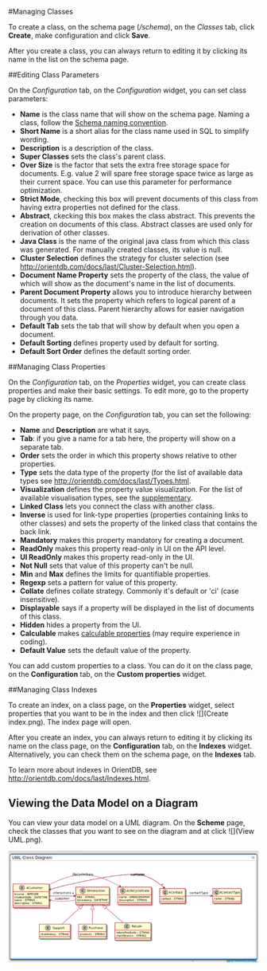 #Managing Classes

To create a class, on the schema page (*/schema*), on the *Classes* tab, click **Create**, make configuration and click **Save**.

After you create a class, you can always return to editing it by clicking its name in the list on the schema page.

##Editing Class Parameters

On the *Configuration* tab, on the *Configuration* widget, you can set class parameters:

* **Name** is the class name that will show on the schema page. Naming a class, follow the [Schema naming convention](https://github.com/OrienteerDW/Orienteer/wiki/Schema-naming-convention).
* **Short Name** is a short alias for the class name used in SQL to simplify wording.
* **Description** is a description of the class.
* **Super Classes** sets the class's parent class.
* **Over Size** is the factor that sets the extra free storage space for documents. E.g. value 2 will spare free storage space twice as large as their current space. You can use this parameter for performance optimization.
* **Strict Mode**, checking this box will prevent documents of this class from having extra properties not defined for the class.
* **Abstract**, ckecking this box makes the class abstract. This prevents the creation on documents of this class. Abstract classes are used only for derivation of other classes.
* **Java Class** is the name of the original java class from which this class was generated. For manually created classes, its value is null. 
* **Cluster Selection** defines the strategy for cluster selection (see http://orientdb.com/docs/last/Cluster-Selection.html).
* **Document Name Property** sets the property of the class, the value of which will show as the document's name in the list of documents.
* **Parent Document Property** allows you to introduce hierarchy between documents. It sets the property which refers to logical parent of a document of this class. Parent hierarchy allows for easier navigation through you data.
* **Default Tab** sets the tab that will show by default when you open a document.
* **Default Sorting** defines property used by default for sorting.
* **Default Sort Order** defines the default sorting order.

##Managing Class Properties

On the *Configuration* tab, on the *Properties* widget, you can create class properties and make their basic settings. To edit more, go to the property page by clicking its name.

On the property page, on the *Configuration* tab, you can set the following:
* **Name** and **Description** are what it says.
* **Tab**:  if you give a name for a tab here, the property will show on a separate tab.
* **Order** sets the order in which this property shows relative to other properties.
* **Type** sets the data type of the property (for the list of available data types see http://orientdb.com/docs/last/Types.html.
* **Visualization** defines the property value visualization. For the list of available visualisation types, see the [supplementary](https://orienteer.gitbooks.io/orienteer/content/supplementary_supported_visualisation_types.html).
* **Linked Class** lets you connect the class with another class.
* **Inverse** is used for link-type properties (properties containing links to other classes) and sets the property of the linked class that contains the back link.
* **Mandatory** makes this property mandatory for creating a document.
* **ReadOnly** makes this property read-only in UI on the API level.
* **UI ReadOnly** makes this property read-only in the UI.
* **Not Null** sets that value of this property can't be null.
* **Min** and **Max** defines the limits for quantifiable properties.
* **Regexp** sets a pattern for value of this property.
* **Collate** defines collate strategy. Commonly it's default or 'ci' (case insensitive).
* **Displayable** says if a property will be displayed in the list of documents of this class.
* **Hidden** hides a property from the UI.
* **Calculable** makes [calculable properties](https://orienteer.gitbooks.io/orienteer/content/adding_calculable_properties.html) (may require experience in coding).
* **Default Value** sets the default value of the property.

You can add custom properties to a class. You can do it on the class page, on the **Configuration** tab, on the **Custom properties** widget.

##Managing Class Indexes

To create an index, on a class page, on the **Properties** widget, select properties that you want to be in the index and then click ![](Create index.png). The index page will open.

After you create an index, you can always return to editing it by clicking its name on the class page, on the **Configuration** tab, on the **Indexes** widget. Alternatively, you can check them on the schema page, on the **Indexes** tab.

To learn more about indexes in OrientDB, see http://orientdb.com/docs/last/Indexes.html.

## Viewing the Data Model on a Diagram

You can view your data model on a UML diagram. On the **Scheme** page, check the classes that you want to see on the diagram and at click ![](View UML.png).

![](UML.png)